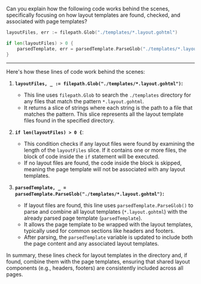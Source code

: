Can you explain how the following code works behind the scenes, specifically focusing on how layout templates are found, checked, and associated with page templates?

```go
layoutFiles, err := filepath.Glob("./templates/*.layout.gohtml")

if len(layoutFiles) > 0 {
    parsedTemplate, err = parsedTemplate.ParseGlob("./templates/*.layout.gohtml")
}
```

---

Here's how these lines of code work behind the scenes:

1. **`layoutFiles, _ := filepath.Glob("./templates/*.layout.gohtml")`:**
   - This line uses `filepath.Glob` to search the `./templates` directory for any files that match the pattern `*.layout.gohtml`. 
   - It returns a slice of strings where each string is the path to a file that matches the pattern. This slice represents all the layout template files found in the specified directory.

2. **`if len(layoutFiles) > 0 {`**:
   - This condition checks if any layout files were found by examining the length of the `layoutFiles` slice. If it contains one or more files, the block of code inside the `if` statement will be executed.
   - If no layout files are found, the code inside the block is skipped, meaning the page template will not be associated with any layout templates.

3. **`parsedTemplate, _ = parsedTemplate.ParseGlob("./templates/*.layout.gohtml")`:**
   - If layout files are found, this line uses `parsedTemplate.ParseGlob()` to parse and combine all layout templates (`*.layout.gohtml`) with the already parsed page template (`parsedTemplate`).
   - It allows the page template to be wrapped with the layout templates, typically used for common sections like headers and footers.
   - After parsing, the `parsedTemplate` variable is updated to include both the page content and any associated layout templates.

In summary, these lines check for layout templates in the directory and, if found, combine them with the page templates, ensuring that shared layout components (e.g., headers, footers) are consistently included across all pages.